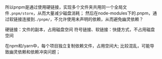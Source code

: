 


所以pnpm是通过使用硬链接，实现多个文件夹共用同一个全局文件`.pnpm/store`，从而大量减少磁盘消耗；
然后在node-modules下的.pnpm，通过软链接连接到`./pnpm/`，不允许使用未声明的依赖，从而避免幽灵依赖？


硬链接：文件的副本，占用磁盘空间
符号链接、软链接：快捷方式，不占用磁盘空间

在npm和/yarn中，每个项目独立复制依赖文件，占用空间大; 
比较混乱，可能导致幽灵依赖和依赖冲突问题；

